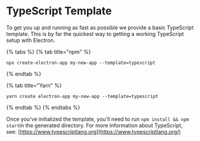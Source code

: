 # TypeScript Template

To get you up and running as fast as possible we provide a basic TypeScript template.  This is by far the quickest way to getting a working TypeScript setup with Electron.

{% tabs %}
{% tab title="npm" %}
```text
npx create-electron-app my-new-app --template=typescript
```
{% endtab %}

{% tab title="Yarn" %}
```
yarn create electron-app my-new-app --template=typescript
```
{% endtab %}
{% endtabs %}

Once you've initialized the template, you'll need to run `npm install && npm start`in the generated directory. For more information about TypeScript, see: [https://www.typescriptlang.org](https://www.typescriptlang.org/)

